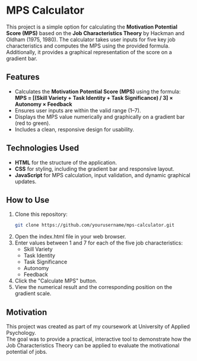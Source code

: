 # MPS Calculator

This project is a simple option for calculating the **Motivation Potential Score (MPS)** based on the **Job Characteristics Theory** by Hackman and Oldham (1975, 1980). The calculator takes user inputs for five key job characteristics and computes the MPS using the provided formula. Additionally, it provides a graphical representation of the score on a gradient bar.

## Features

- Calculates the **Motivation Potential Score (MPS)** using the formula:  
  **MPS = [(Skill Variety + Task Identity + Task Significance) / 3] × Autonomy × Feedback**
- Ensures user inputs are within the valid range (1–7).
- Displays the MPS value numerically and graphically on a gradient bar (red to green).
- Includes a clean, responsive design for usability.

## Technologies Used

- **HTML** for the structure of the application.
- **CSS** for styling, including the gradient bar and responsive layout.
- **JavaScript** for MPS calculation, input validation, and dynamic graphical updates.

## How to Use

1. Clone this repository:
   ```bash
   git clone https://github.com/yourusername/mps-calculator.git
   ```
2. Open the index.html file in your web browser.
3. Enter values between 1 and 7 for each of the five job characteristics:
    * Skill Variety
    * Task Identity
    * Task Significance
    * Autonomy
    * Feedback
4. Click the "Calculate MPS" button.
5. View the numerical result and the corresponding position on the gradient scale.

## Motivation
This project was created as part of my coursework at University of Applied Psychology.  
The goal was to provide a practical, interactive tool to demonstrate how the Job Characteristics Theory can be applied to evaluate the motivational potential of jobs.
